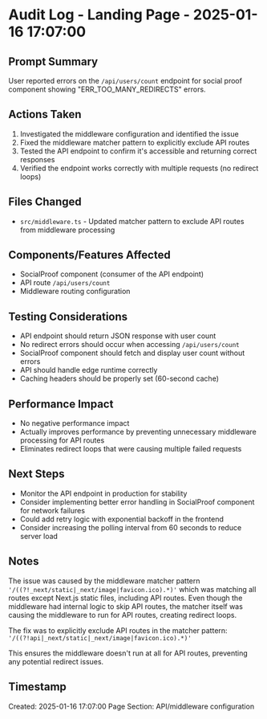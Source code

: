 # Audit Log - Landing Page - 2025-01-16 17:07:00

## Prompt Summary
User reported errors on the `/api/users/count` endpoint for social proof component showing "ERR_TOO_MANY_REDIRECTS" errors.

## Actions Taken
1. Investigated the middleware configuration and identified the issue
2. Fixed the middleware matcher pattern to explicitly exclude API routes
3. Tested the API endpoint to confirm it's accessible and returning correct responses
4. Verified the endpoint works correctly with multiple requests (no redirect loops)

## Files Changed
- `src/middleware.ts` - Updated matcher pattern to exclude API routes from middleware processing

## Components/Features Affected
- SocialProof component (consumer of the API endpoint)
- API route `/api/users/count`
- Middleware routing configuration

## Testing Considerations
- API endpoint should return JSON response with user count
- No redirect errors should occur when accessing `/api/users/count`
- SocialProof component should fetch and display user count without errors
- API should handle edge runtime correctly
- Caching headers should be properly set (60-second cache)

## Performance Impact
- No negative performance impact
- Actually improves performance by preventing unnecessary middleware processing for API routes
- Eliminates redirect loops that were causing multiple failed requests

## Next Steps
- Monitor the API endpoint in production for stability
- Consider implementing better error handling in SocialProof component for network failures
- Could add retry logic with exponential backoff in the frontend
- Consider increasing the polling interval from 60 seconds to reduce server load

## Notes
The issue was caused by the middleware matcher pattern `'/((?!_next/static|_next/image|favicon.ico).*)'` which was matching all routes except Next.js static files, including API routes. Even though the middleware had internal logic to skip API routes, the matcher itself was causing the middleware to run for API routes, creating redirect loops.

The fix was to explicitly exclude API routes in the matcher pattern: `'/((?!api|_next/static|_next/image|favicon.ico).*)'`

This ensures the middleware doesn't run at all for API routes, preventing any potential redirect issues.

## Timestamp
Created: 2025-01-16 17:07:00
Page Section: API/middleware configuration
